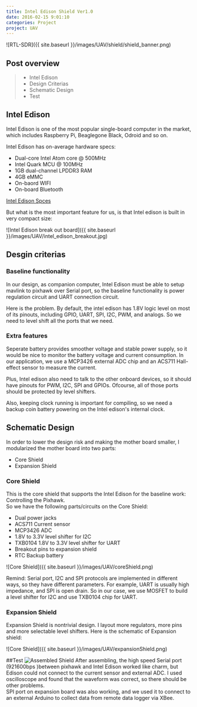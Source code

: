 ```yaml
---
title: Intel Edison Shield Ver1.0
date: 2016-02-15 9:01:10
categories: Project
project: UAV
---
```


![RTL-SDR]({{ site.baseurl }}/images/UAV/shield/shield_banner.png)

## Post overview
>* Intel Edison
>* Design Criterias
>* Schematic Design
>* Test


## Intel Edison
Intel Edison is one of the most popular single-board computer in the market, which includes Raspberry Pi, Beaglegone Black, Odroid and so on.  

Intel Edison has on-average hardware specs:

- Dual-core Intel Atom core @ 500MHz
- Intel Quark MCU @ 100MHz
- 1GB dual-channel LPDDR3 RAM
- 4GB eMMC
- On-baord WIFI
- On-board Bluetooth

[Intel Edison Spces](https://cdn-shop.adafruit.com/datasheets/EdisonDatasheet.pdf)

But what is the most important feature for us, is that Intel edison is built in very compact size:  

![Intel Edison break out board]({{ site.baseurl }}/images/UAV/intel_edison_breakout.jpg)

## Desgin criterias
### Baseline functionality
In our design, as companion computer, Intel Edison must be able to setup mavlink to pixhawk over Serial port, so the baseline functionality is power regulation circuit and UART connection circuit.

Here is the problem. By default, the intel edison has 1.8V logic level on most of its pinouts, including GPIO, UART, SPI, I2C, PWM, and analogs. So we need to level shift all the ports that we need.  

### Extra features
Seperate battery provides smoother voltage and stable power supply, so it would be nice to monitor the battery voltage and current consumption. In our application, we use a MCP3426 external ADC chip and an ACS711 Hall-effect sensor to measure the current.  

Plus, Intel edison also need to talk to the other onboard devices, so it should have pinouts for PWM, I2C, SPI and GPIOs. Ofcourse, all of those ports should be protected by level shifters.

Also, keeping clock running is important for compiling, so we need a backup coin battery powering on the Intel edison's internal clock.


## Schematic Design
In order to lower the design risk and making the mother board smaller, I modularized the mother board into two parts:  

* Core Shield  
* Expansion Shield

### Core Shield
This is the core shield that supports the Intel Edison for the baseline work: Controlling the Pixhawk.  
So we have the following parts/circuits on the Core Shield:  

* Dual power jacks  
* ACS711 Current sensor  
* MCP3426 ADC  
* 1.8V to 3.3V level shifter for I2C  
* TXB0104 1.8V to 3.3V level shifter for UART  
* Breakout pins to expansion shield
* RTC Backup battery  

![Core Shield]({{ site.baseurl }}/images/UAV/coreShield.png)

Remind: Serial port, I2C and SPI protocols are implemented in different ways, so they have different parameters. For example, UART is usually high impedance, and SPI is open drain. So in our case, we use MOSFET to build a level shifter for I2C and use TXB0104 chip for UART.  

### Expansion Shield
Expansion Shield is nontrivial design. I layout more regulators, more pins and more selectable level shifters. Here is the schematic of Expansion shield:  

![Core Shield]({{ site.baseurl }}/images/UAV/expansionShield.png)


##Test
![Assembled Shield]({{site.baseurl}}/images/UAV/shieldDetail.JPG)
After assembling, the high speed Serial port (921600bps )between pixhawk and Intel Edison worked like charm, but Edison could not connect to the current sensor and external ADC. I used oscilloscope and found that the waveform was correct, so there should be other problems.  
SPI port on expansion board was also working, and we used it to connect to an external Arduino to collect data from remote data logger via XBee.




